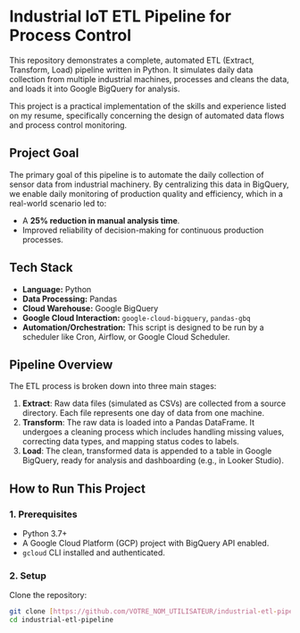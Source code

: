 # Industrial IoT ETL Pipeline for Process Control

This repository demonstrates a complete, automated ETL (Extract, Transform, Load) pipeline written in Python. It simulates daily data collection from multiple industrial machines, processes and cleans the data, and loads it into Google BigQuery for analysis.

This project is a practical implementation of the skills and experience listed on my resume, specifically concerning the design of automated data flows and process control monitoring.

## Project Goal

The primary goal of this pipeline is to automate the daily collection of sensor data from industrial machinery. By centralizing this data in BigQuery, we enable daily monitoring of production quality and efficiency, which in a real-world scenario led to:
- A **25% reduction in manual analysis time**.
- Improved reliability of decision-making for continuous production processes.

## Tech Stack
- **Language:** Python
- **Data Processing:** Pandas
- **Cloud Warehouse:** Google BigQuery
- **Google Cloud Interaction:** `google-cloud-bigquery`, `pandas-gbq`
- **Automation/Orchestration:** This script is designed to be run by a scheduler like Cron, Airflow, or Google Cloud Scheduler.

## Pipeline Overview

The ETL process is broken down into three main stages:

1.  **Extract**: Raw data files (simulated as CSVs) are collected from a source directory. Each file represents one day of data from one machine.
2.  **Transform**: The raw data is loaded into a Pandas DataFrame. It undergoes a cleaning process which includes handling missing values, correcting data types, and mapping status codes to labels.
3.  **Load**: The clean, transformed data is appended to a table in Google BigQuery, ready for analysis and dashboarding (e.g., in Looker Studio).

## How to Run This Project

### 1. Prerequisites
- Python 3.7+
- A Google Cloud Platform (GCP) project with BigQuery API enabled.
- `gcloud` CLI installed and authenticated.

### 2. Setup
Clone the repository:
```bash
git clone [https://github.com/VOTRE_NOM_UTILISATEUR/industrial-etl-pipeline.git](https://github.com/VOTRE_NOM_UTILISATEUR/industrial-etl-pipeline.git)
cd industrial-etl-pipeline
